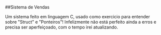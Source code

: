 ##Sistema de Vendas

Um sistema feito em linguagem C, usado como exercicio para entender sobre "Struct" e "Ponteiros"!
Infelizmente não está perfeito ainda a erros e precisa ser aperfeiçoado, com o tempo irei atualizando.